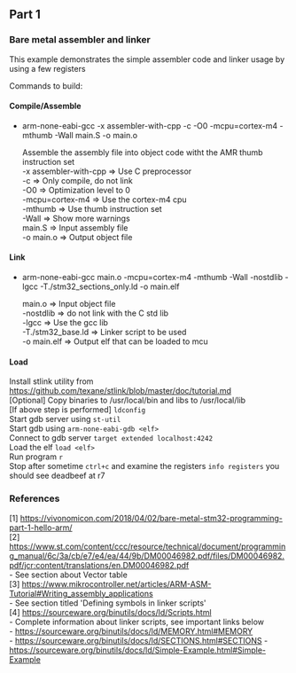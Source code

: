 ## Part 1
### Bare metal assembler and linker

This example demonstrates the simple assembler code and linker usage by using a few registers

Commands to build:
#### Compile/Assemble
- arm-none-eabi-gcc -x assembler-with-cpp -c -O0 -mcpu=cortex-m4 -mthumb -Wall main.S -o main.o
    
    Assemble the assembly file into object code witht the AMR thumb instruction set  
    -x assembler-with-cpp => Use C preprocessor  
    -c => Only compile, do not link  
    -O0 => Optimization level to 0  
    -mcpu=cortex-m4 => Use the cortex-m4 cpu  
    -mthumb => Use thumb instruction set  
    -Wall => Show more warnings  
    main.S => Input assembly file  
    -o main.o => Output object file  

#### Link
- arm-none-eabi-gcc main.o -mcpu=cortex-m4 -mthumb -Wall -nostdlib -lgcc -T./stm32_sections_only.ld -o main.elf
    
    main.o => Input object file  
    -nostdlib => do not link with the C std lib  
    -lgcc => Use the gcc lib  
    -T./stm32_base.ld => Linker script to be used  
    -o main.elf => Output elf that can be loaded to mcu  

#### Load
Install stlink utility from https://github.com/texane/stlink/blob/master/doc/tutorial.md  
[Optional] Copy binaries to /usr/local/bin and libs to /usr/local/lib  
[If above step is performed] ``ldconfig``  
Start gdb server using ``st-util``  
Start gdb using ``arm-none-eabi-gdb <elf>``  
Connect to gdb server ``target extended localhost:4242``  
Load the elf ``load <elf>``  
Run program ``r``   
Stop after sometime ``ctrl+c`` and examine the registers ``info registers`` you should see deadbeef at r7



### References
[1] https://vivonomicon.com/2018/04/02/bare-metal-stm32-programming-part-1-hello-arm/  
[2] https://www.st.com/content/ccc/resource/technical/document/programming_manual/6c/3a/cb/e7/e4/ea/44/9b/DM00046982.pdf/files/DM00046982.pdf/jcr:content/translations/en.DM00046982.pdf  
    - See section about Vector table  
[3] https://www.mikrocontroller.net/articles/ARM-ASM-Tutorial#Writing_assembly_applications  
    - See section titled 'Defining symbols in linker scripts'  
[4] https://sourceware.org/binutils/docs/ld/Scripts.html  
    - Complete information about linker scripts, see important links below  
    - https://sourceware.org/binutils/docs/ld/MEMORY.html#MEMORY  
    - https://sourceware.org/binutils/docs/ld/SECTIONS.html#SECTIONS
    - https://sourceware.org/binutils/docs/ld/Simple-Example.html#Simple-Example  
